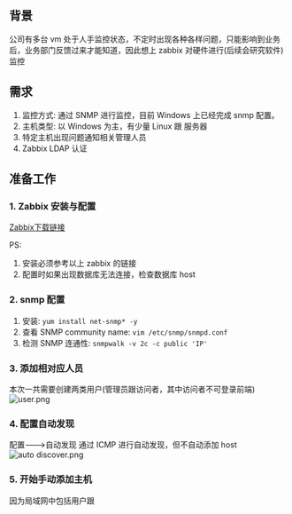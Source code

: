 ## 背景
公司有多台 vm 处于人手监控状态，不定时出现各种各样问题，只能影响到业务后，业务部门反馈过来才能知道，因此想上 zabbix 对硬件进行(后续会研究软件)监控

## 需求
1. 监控方式: 通过 SNMP 进行监控，目前 Windows 上已经完成 snmp 配置。
2. 主机类型: 以 Windows 为主，有少量 Linux 跟 服务器
3. 特定主机出现问题通知相关管理人员
4. Zabbix LDAP 认证

## 准备工作
### 1. Zabbix 安装与配置
[Zabbix下载链接](https://www.zabbix.com/cn/download?zabbix=5.0&os_distribution=centos&os_version=7&db=mysql&ws=apache)

PS: 
1. 安装必须参考以上 zabbix 的链接
2. 配置时如果出现数据库无法连接，检查数据库 host

### 2. snmp 配置
1. 安装: `yum install net-snmp* -y`
2. 查看 SNMP community name: `vim /etc/snmp/snmpd.conf`
3. 检测 SNMP 连通性: `snmpwalk -v 2c -c public 'IP'`

### 3. 添加相对应人员
本次一共需要创建两类用户(管理员跟访问者，其中访问者不可登录前端)
![user.png](https://i.loli.net/2020/11/21/tN8gBUzslAKaYoR.png)

### 4. 配置自动发现
配置--->自动发现
通过 ICMP 进行自动发现，但不自动添加 host
![auto discover.png](https://i.loli.net/2020/11/21/JEWnmpPuh1HIfN8.png)

### 5. 开始手动添加主机
因为局域网中包括用户跟